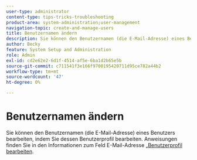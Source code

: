 ```yaml
---
user-type: administrator
content-type: tips-tricks-troubleshooting
product-area: system-administration;user-management
navigation-topic: create-and-manage-users
title: Benutzernamen ändern
description: Sie können den Benutzernamen (die E-Mail-Adresse) eines Benutzers bearbeiten, indem Sie dessen Benutzerprofil bearbeiten.
author: Becky
feature: System Setup and Administration
role: Admin
exl-id: cd2e62e2-6d1f-4514-af5e-6ba1d2b65e5b
source-git-commit: c711541f3e166f9700195420711d95ce782a44b2
workflow-type: tm+mt
source-wordcount: '47'
ht-degree: 0%

---
```


# Benutzernamen ändern

Sie können den Benutzernamen (die E-Mail-Adresse) eines Benutzers bearbeiten, indem Sie dessen Benutzerprofil bearbeiten. Anweisungen finden Sie in den Informationen zum Feld E-Mail-Adresse [ „Benutzerprofil bearbeiten](../../../administration-and-setup/add-users/create-and-manage-users/edit-a-users-profile.md).
